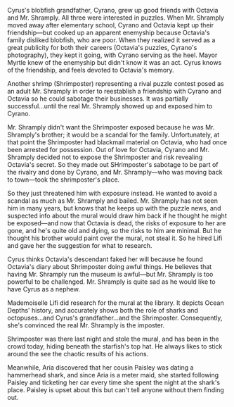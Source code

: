 
Cyrus's blobfish grandfather, Cyrano, grew up good friends with Octavia and Mr. Shramply. All three were interested in puzzles. When Mr. Shramply moved away after elementary school, Cyrano and Octavia kept up their friendship—but cooked up an apparent enemyship because Octavia's family disliked blobfish, who are poor. When they realized it served as a great publicity for both their careers (Octavia's puzzles, Cyrano's photography), they kept it going, with Cyrano serving as the heel. Mayor Myrtle knew of the enemyship but didn't know it was an act. Cyrus knows of the friendship, and feels devoted to Octavia's memory. 

Another shrimp (Shrimposter) representing a rival puzzle contest posed as an adult Mr. Shramply in order to reestablish a friendship with Cyrano and Octavia so he could sabotage their businesses. It was partially successful...until the real Mr. Shramply showed up and exposed him to Cyrano. 

Mr. Shramply didn't want the Shrimposter exposed because he was Mr. Shramply's brother; it would be a scandal for the family. Unfortunately, at that point the Shrimposter had blackmail material on Octavia, who had once been arrested for possession. Out of love for Octavia, Cyrano and Mr. Shramply decided not to expose the Shrimposter and risk revealing Octavia's secret. So they made out SHrimposter's sabotage to be part of the rivalry and done by Cyrano, and Mr. Shramply—who was moving back to town—took the shrimposter's place. 

So they just threatened him with exposure instead. He wanted to avoid a scandal as much as Mr. Shramply and bailed. Mr. Shramply has not seen him in many years, but knows that he keeps up with the puzzle news, and suspected info about the mural would draw him back if he thought he might be exposed—and now that Octavia is dead, the risks of exposure to her are gone, and he's quite old and dying, so the risks to him are minimal. But he thought his brother would paint over the mural, not steal it. So he hired Lifi and gave her the suggestion for what to research. 

Cyrus thinks Octavia's descendant faked her will because he found Octavia's diary about Shrimposter doing awful things. He believes that having Mr. Shramply run the museum is awful—but Mr. Shramply is too powerful to be challenged. Mr. Shramply is quite sad as he would like to have Cyrus as a nephew. 

Mademoiselle Lifi did research for the mural at the library. It depicts Ocean Depths' history, and accurately shows both the role of sharks and octopuses...and Cyrus's grandfather...and the Shrimposter. Consequently, she's convinced the real Mr. Shramply is the imposter. 

Shrimposter was there last night and stole the mural, and has been in the crowd today, hiding beneath the starfish's top hat. He always likes to stick around the see the chaotic results of his actions. 

Meanwhile, Aria discovered that her cousin Paisley was dating a hammerhead shark, and since Aria is a meter maid, she started following Paisley and ticketing her car every time she spent the night at the shark's place. Paisley is upset about this but can't tell anyone without them finding out. 
